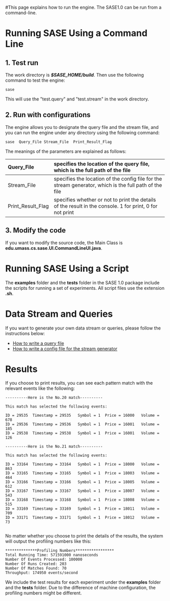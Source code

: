 #This page explains how to run the engine.
The SASE1.0 can be run from a command-line.

# Running SASE Using a Command Line #

## 1. Test run ##
The work directory is _**$SASE\_HOME/build**_. Then use the following command to test the engine:
```
sase
```
This will use the "test.query" and "test.stream" in the work directory.

## 2. Run with configurations ##
The engine allows you to designate the query file and the stream file, and you can run the engine under any directory using the following command:
```
sase  Query_File Stream_File  Print_Result_Flag
```

The meanings of the parameters are explained as follows:

| Query\_File | specifies the location of the query file, which is the full path of the file |
|:------------|:-----------------------------------------------------------------------------|
| Stream\_File | specifies the location of the config file for the stream generator, which is the full path of the file |
| Print\_Result\_Flag | specifies whether or not to print the details of the result in the console. 1 for print, 0 for not print|

## 3. Modify the code ##
If you want to modify the source code, the Main Class is **edu.umass.cs.sase.UI.CommandLineUI.java**.




# Running SASE Using a Script #
The **examples** folder and the **tests** folder in the SASE 1.0 package include the scripts for running a set of experiments. All script files use the extension **.sh**.

# Data Stream and Queries #
If you want to generate your own data stream or queries, please follow the instructions below:
  * [How to write a query file](http://code.google.com/p/sase-umass/wiki/04WriteAQuery)
  * [How to write a config file for the stream generator](http://code.google.com/p/sase-umass/wiki/03ConfigTheStreamGenerator)

# Results #
If you choose to print results, you can see each pattern match with the relevant events like the following:
```
----------Here is the No.20 match----------

This match has selected the following events: 

ID = 29535	Timestamp = 29535	Symbol = 1	Price = 16000	Volume = 678
ID = 29536	Timestamp = 29536	Symbol = 1	Price = 16001	Volume = 185
ID = 29538	Timestamp = 29538	Symbol = 1	Price = 16001	Volume = 126

----------Here is the No.21 match----------

This match has selected the following events: 

ID = 33164	Timestamp = 33164	Symbol = 1	Price = 18000	Volume = 863
ID = 33165	Timestamp = 33165	Symbol = 1	Price = 18003	Volume = 464
ID = 33166	Timestamp = 33166	Symbol = 1	Price = 18005	Volume = 612
ID = 33167	Timestamp = 33167	Symbol = 1	Price = 18007	Volume = 543
ID = 33168	Timestamp = 33168	Symbol = 1	Price = 18008	Volume = 515
ID = 33169	Timestamp = 33169	Symbol = 1	Price = 18011	Volume = 709
ID = 33171	Timestamp = 33171	Symbol = 1	Price = 18012	Volume = 73


```

No matter whether you choose to print the details of the results, the system will output the profiling numbers like this:
```
**************Profiling Numbers*****************
Total Running Time: 571591000 nanoseconds
Number Of Events Processed: 100000
Number Of Runs Created: 203
Number Of Matches Found: 70
Throughput: 174950 events/second

```

We include the test results for each experiment under the **examples** folder and the **tests** folder. Due to the difference of machine configuration, the profiling numbers might be different.